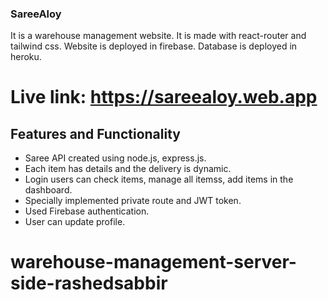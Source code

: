 ### SareeAloy
It is a warehouse management website. It is made with react-router and tailwind css. Website is deployed in firebase. Database is deployed in heroku.

# Live link: https://sareealoy.web.app
## Features and Functionality
- Saree API created using node.js, express.js.
- Each item has details and the delivery is dynamic.
- Login users can check items, manage all itemss, add items in the dashboard.
- Specially implemented private route and JWT token.
- Used Firebase authentication.
- User can update profile.

# warehouse-management-server-side-rashedsabbir
